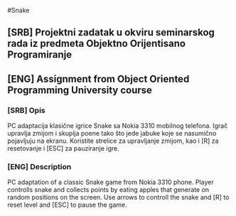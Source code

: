 #Snake

## [SRB] Projektni zadatak u okviru seminarskog rada iz predmeta Objektno Orijentisano Programiranje 
## [ENG] Assignment from Object Oriented Programming University course

### [SRB] Opis
PC adaptacija klasične igrice Snake sa Nokia 3310 mobilnog telefona. Igrač upravlja zmijom i skuplja poene tako što jede jabuke koje se nasumično pojavljuju na ekranu. Koristite strelice za upravljanje zmijom, kao i [R] za resetovanje i [ESC] za pauziranje igre. 

### [ENG] Description
PC adaptation of a classic Snake game from Nokia 3310 phone. Player controlls snake and collects points by eating apples that generate on random positions on the screen. Use arrows to controll the snake and [R] to reset level and [ESC] to pause the game.